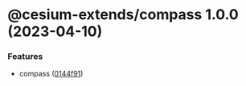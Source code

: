 # @cesium-extends/compass 1.0.0 (2023-04-10)


### Features

* compass ([0144f91](https://github.com/hongfaqiu/cesium-extends/commit/0144f919fc1e269554b6780bc1f601555ff72f98))
